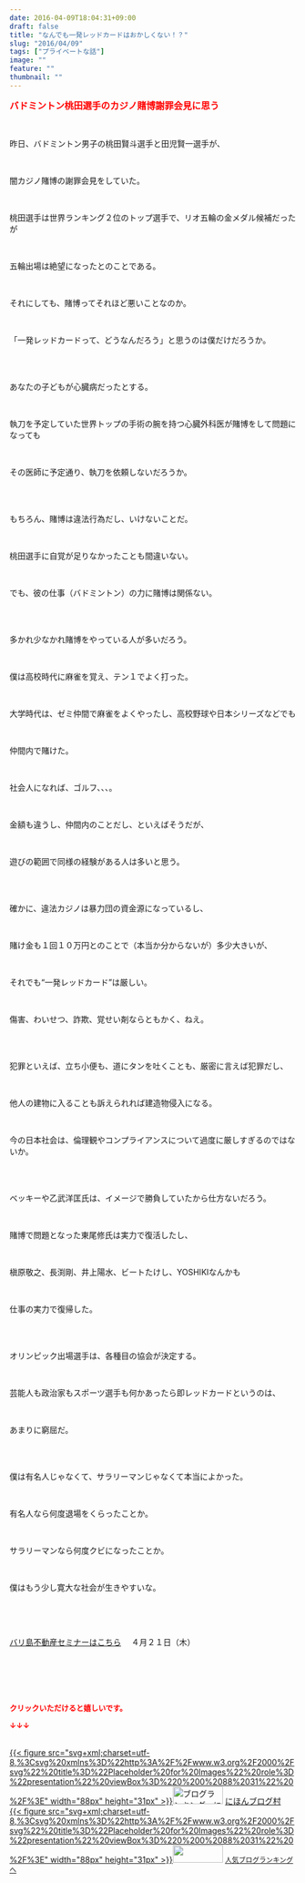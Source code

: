```yaml
---
date: 2016-04-09T18:04:31+09:00
draft: false
title: "なんでも一発レッドカードはおかしくない！？"
slug: "2016/04/09"
tags: ["プライベートな話"]
image: ""
feature: ""
thumbnail: ""
---
```

<p><font color="#ff0000" size="3"><strong>バドミントン桃田選手のカジノ賭博謝罪会見に思う</strong></font></p><br/><p>昨日、バドミントン男子の桃田賢斗選手と田児賢一選手が、</p><br/><p>闇カジノ賭博の謝罪会見をしていた。</p><br/><p>桃田選手は世界ランキング２位のトップ選手で、リオ五輪の金メダル候補だったが</p><br/><p>五輪出場は絶望になったとのことである。</p><br/><p>それにしても、賭博ってそれほど悪いことなのか。</p><br/><p>「一発レッドカードって、どうなんだろう」と思うのは僕だけだろうか。</p><br/><p><br/>あなたの子どもが心臓病だったとする。</p><br/><p>執刀を予定していた世界トップの手術の腕を持つ心臓外科医が賭博をして問題になっても</p><br/><p>その医師に予定通り、執刀を依頼しないだろうか。</p><br/><br/><p>もちろん、賭博は違法行為だし、いけないことだ。</p><br/><p>桃田選手に自覚が足りなかったことも間違いない。</p><br/><p>でも、彼の仕事（バドミントン）の力に賭博は関係ない。</p><br/><p><br/>多かれ少なかれ賭博をやっている人が多いだろう。</p><br/><p>僕は高校時代に麻雀を覚え、テン１でよく打った。</p><br/><p>大学時代は、ゼミ仲間で麻雀をよくやったし、高校野球や日本シリーズなどでも</p><br/><p>仲間内で賭けた。</p><br/><p>社会人になれば、ゴルフ、、、。</p><br/><p>金額も違うし、仲間内のことだし、といえばそうだが、</p><br/><p>遊びの範囲で同様の経験がある人は多いと思う。</p><br/><br/><p>確かに、違法カジノは暴力団の資金源になっているし、</p><br/><p>賭け金も１回１０万円とのことで（本当か分からないが）多少大きいが、</p><br/><p>それでも“一発レッドカード”は厳しい。</p><br/><p>傷害、わいせつ、詐欺、覚せい剤ならともかく、ねえ。</p><br/><br/><p>犯罪といえば、立ち小便も、道にタンを吐くことも、厳密に言えば犯罪だし、</p><br/><p>他人の建物に入ることも訴えられれば建造物侵入になる。</p><br/><p>今の日本社会は、倫理観やコンプライアンスについて過度に厳しすぎるのではないか。</p><br/><br/><p>ベッキーや乙武洋匡氏は、イメージで勝負していたから仕方ないだろう。</p><br/><p>賭博で問題となった東尾修氏は実力で復活したし、</p><br/><p>槇原敬之、長渕剛、井上陽水、ビートたけし、YOSHIKIなんかも</p><br/><p>仕事の実力で復帰した。</p><br/><br/><p>オリンピック出場選手は、各種目の協会が決定する。</p><br/><p>芸能人も政治家もスポーツ選手も何かあったら即レッドカードというのは、</p><br/><p>あまりに窮屈だ。</p><br/><br/><p>僕は有名人じゃなくて、サラリーマンじゃなくて本当によかった。</p><br/><p>有名人なら何度退場をくらったことか。</p><br/><p>サラリーマンなら何度クビになったことか。</p><br/><p>僕はもう少し寛大な社会が生きやすいな。</p><p><br/></p><br/><p><a href="iin.co.jp" target="_blank">バリ島不動産セミナーはこちら</a> 　４月２１日（木）</p><br/><br/><br/><br/><p><font color="#ff0000" size="2"><strong>クリックいただけると嬉しいです。<br/></strong></font></p><p><font color="#ff0000" size="2"><strong>↓↓↓</strong></font></p><p><br/><a href="http://www.blogmura.com/ranking.html" target="_blank">{{< figure src="svg+xml;charset=utf-8,%3Csvg%20xmlns%3D%22http%3A%2F%2Fwww.w3.org%2F2000%2Fsvg%22%20title%3D%22Placeholder%20for%20Images%22%20role%3D%22presentation%22%20viewBox%3D%220%200%2088%2031%22%20%2F%3E" width="88px" height="31px" >}}<noscript><img border="0" alt="ブログランキング・にほんブログ村へ" src="https://img-proxy.blog-video.jp/images?url=http%3A%2F%2Fwww.blogmura.com%2Fimg%2Fwww88_31.gif" width="88" height="31"></noscript></a> <a href="http://www.blogmura.com/ranking.html" target="_blank">にほんブログ村</a> <br/><a title="人気ブログランキングへ" href="link.php?1804582">{{< figure src="svg+xml;charset=utf-8,%3Csvg%20xmlns%3D%22http%3A%2F%2Fwww.w3.org%2F2000%2Fsvg%22%20title%3D%22Placeholder%20for%20Images%22%20role%3D%22presentation%22%20viewBox%3D%220%200%2088%2031%22%20%2F%3E" width="88px" height="31px" >}}<noscript><img border="0" src="https://blog.with2.net/img/banner/banner_22.gif" width="88" height="31"></noscript></a> <a style="FONT-SIZE: 12px" href="link.php?1804582">人気ブログランキングへ</a> </p>

